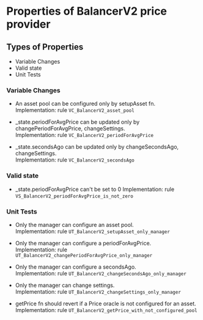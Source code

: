 # Properties of BalancerV2 price provider

## Types of Properties

- Variable Changes
- Valid state
- Unit Tests

### Variable Changes

- An asset pool can be configured only by setupAsset fn.\
  Implementation: rule `VC_BalancerV2_asset_pool`

- _state.periodForAvgPrice can be updated only by changePeriodForAvgPrice, changeSettings.\
  Implementation: rule `VC_BalancerV2_periodForAvgPrice`

- _state.secondsAgo can be updated only by changeSecondsAgo, changeSettings.\
  Implementation: rule `VC_BalancerV2_secondsAgo`

### Valid state

- _state.periodForAvgPrice can't be set to 0
  Implementation: rule `VS_BalancerV2_periodForAvgPrice_is_not_zero`

### Unit Tests

- Only the manager can configure an asset pool. \
  Implementation: rule `UT_BalancerV2_setupAsset_only_manager`

- Only the manager can configure a periodForAvgPrice. \
  Implementation: rule `UT_BalancerV2_changePeriodForAvgPrice_only_manager`

- Only the manager can configure a secondsAgo. \
  Implementation: rule `UT_BalancerV2_changeSecondsAgo_only_manager`

- Only the manager can change settings. \
  Implementation: rule `UT_BalancerV2_changeSettings_only_manager`

- getPrice fn should revert if a Price oracle is not configured for an asset. \
  Implementation: rule `UT_BalancerV2_getPrice_with_not_configured_pool`
